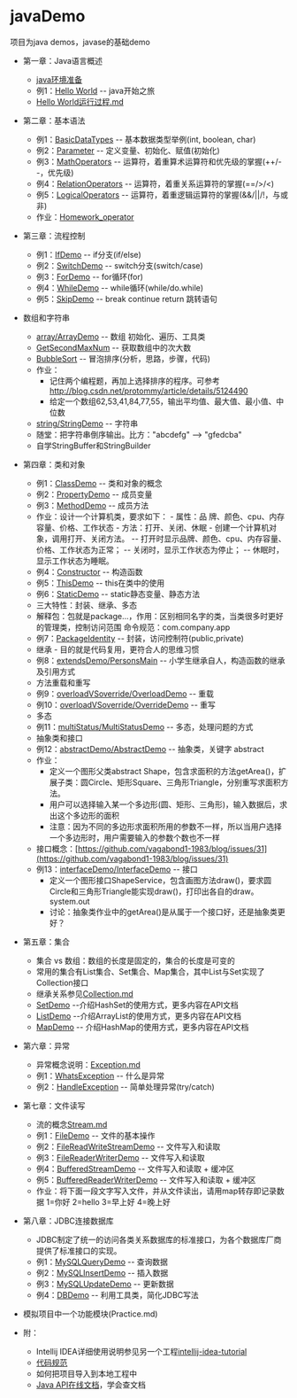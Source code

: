 # javaDemo

项目为java demos，javase的基础demo
- 第一章：Java语言概述
	- [java环境准备](https://github.com/vagabond1-1983/javaDemo/issues/2)	
	- 例1：[Hello World](src/main/java/com/test/basic/chapter1/HelloWorld.java) -- java开始之旅
	- [Hello World运行过程.md](src/main/java/com/test/basic/chapter1/HelloWorld运行过程.md)
- 第二章：基本语法
	- 例1：[BasicDataTypes](src/main/java/com/test/basic/chapter2/BasicDataTypes.java) -- 基本数据类型举例(int, boolean, char)
	- 例2：[Parameter](src/main/java/com/test/basic/chapter2/Parameter.java) -- 定义变量、初始化、赋值(初始化)
	- 例3：[MathOperators](src/main/java/com/test/basic/chapter2/MathOperators.java) -- 运算符，着重算术运算符和优先级的掌握(++/--，优先级)
	- 例4：[RelationOperators](src/main/java/com/test/basic/chapter2/RelationOperators.java) -- 运算符，着重关系运算符的掌握(==/>/<)
	- 例5：[LogicalOperators](src/main/java/com/test/basic/chapter2/LogicalOperators.java) -- 运算符，着重逻辑运算符的掌握(&&/||/!，与或非)
	- 作业：[Homework_operator](src/main/java/com/test/basic/chapter2/Homework_operator.java)
- 第三章：流程控制
    - 例1：[IfDemo](src/main/java/com/test/basic/chapter3/IfDemo.java) -- if分支(if/else)
    - 例2：[SwitchDemo](src/main/java/com/test/basic/chapter3/SwitchDemo.java) -- switch分支(switch/case)
    - 例3：[ForDemo](src/main/java/com/test/basic/chapter3/ForDemo.java) -- for循环(for)
    - 例4：[WhileDemo](src/main/java/com/test/basic/chapter3/WhileDemo.java) -- while循环(while/do.while)
    - 例5：[SkipDemo](src/main/java/com/test/basic/chapter3/SkipDemo.java) -- break continue return 跳转语句
- 数组和字符串
    - [array/ArrayDemo](src/main/java/com/test/basic/array/ArrayDemo.java) -- 数组 初始化、遍历、工具类
    - [GetSecondMaxNum](src/main/java/com/test/basic/array/GetSecondMaxNum.java) -- 获取数组中的次大数
    - [BubbleSort](src/main/java/com/test/basic/array/BubbleSort.java) -- 冒泡排序(分析，思路，步骤，代码)
    - 作业：
        - 记住两个编程题，再加上选择排序的程序。可参考 http://blog.csdn.net/protommy/article/details/5124490
        - 给定一个数组62,53,41,84,77,55，输出平均值、最大值、最小值、中位数
    - [string/StringDemo](src/main/java/com/test/basic/string/StringDemo.java) -- 字符串
    - 随堂：把字符串倒序输出。比方："abcdefg" --> "gfedcba"
    - 自学StringBuffer和StringBuilder
- 第四章：类和对象
    - 例1：[ClassDemo](src/main/java/com/test/basic/chapter4/classDemo/ClassDemo.java) -- 类和对象的概念
    - 例2：[PropertyDemo](src/main/java/com/test/basic/chapter4/classDemo/PropertyDemo.java) -- 成员变量
    - 例3：[MethodDemo](src/main/java/com/test/basic/chapter4/methodDemo/MethodDemo.java) -- 成员方法
    - 作业：设计一个计算机类，要求如下：
           - 属性：品 牌、颜色、cpu、内存容量、价格、工作状态
           - 方法：打开、关闭、休眠
           - 创建一个计算机对象，调用打开、关闭方法。
           -- 打开时显示品牌、颜色、cpu、内存容量、价格、工作状态为正常；
           -- 关闭时，显示工作状态为停止；
           -- 休眠时，显示工作状态为睡眠。
    - 例4：[Constructor](src/main/java/com/test/basic/chapter4/constructorDemo/ConstructorDemo.java) -- 构造函数
    - 例5：[ThisDemo](src/main/java/com/test/basic/chapter4/thisDemo/ThisDemo.java) -- this在类中的使用
    - 例6：[StaticDemo](src/main/java/com/test/basic/chapter4/staticDemo/StaticDemo.java) -- static静态变量、静态方法
    - 三大特性：封装、继承、多态
    - 解释包：包就是package...，作用：区别相同名字的类，当类很多时更好的管理类，控制访问范围
        命令规范：com.company.app
    - 例7：[PackageIdentity](src/main/java/com/test/basic/chapter4/packageDemo/PackageIdentity.java) -- 封装，访问控制符(public,private)
    - 继承 - 目的就是代码复用，更符合人的思维习惯
    - 例8：[extendsDemo/PersonsMain](src/main/java/com/test/basic/chapter4/extendsDemo/PersonsMain.java) -- 小学生继承自人，构造函数的继承及引用方式
    - 方法重载和重写
    - 例9：[overloadVSoverride/OverloadDemo](src/main/java/com/test/basic/chapter4/overloadVSoverride/OverloadDemo.java) -- 重载
    - 例10：[overloadVSoverride/OverrideDemo](src/main/java/com/test/basic/chapter4/overloadVSoverride/OverrideDemo.java) -- 重写
    - 多态
    - 例11：[multiStatus/MultiStatusDemo](src/main/java/com/test/basic/chapter4/multiStatus/MultiStatusDemo.java) -- 多态，处理问题的方式
    - 抽象类和接口
    - 例12：[abstractDemo/AbstractDemo](src/main/java/com/test/basic/chapter4/abstractDemo/AbstractDemo.java) -- 抽象类，关键字 abstract
    - 作业：
        - 定义一个图形父类abstract Shape，包含求面积的方法getArea()，扩展子类：圆Circle、矩形Square、三角形Triangle，分别重写求面积方法。
        - 用户可以选择输入某一个多边形(圆、矩形、三角形)，输入数据后，求出这个多边形的面积
        - 注意：因为不同的多边形求面积所用的参数不一样，所以当用户选择一个多边形时，用户需要输入的参数个数也不一样
    - 接口概念：[https://github.com/vagabond1-1983/blog/issues/31](https://github.com/vagabond1-1983/blog/issues/31)
    - 例13：[interfaceDemo/InterfaceDemo](src/main/java/com/test/basic/chapter4/interfaceDemo/InterfaceDemo.java) -- 接口
        - 定义一个图形接口ShapeService，包含画图方法draw()，要求圆Circle和三角形Triangle能实现draw()，打印出各自的draw。system.out
        - 讨论：抽象类作业中的getArea()是从属于一个接口好，还是抽象类更好？
- 第五章：集合
    - 集合 vs 数组：数组的长度是固定的，集合的长度是可变的
    - 常用的集合有List集合、Set集合、Map集合，其中List与Set实现了Collection接口
    - 继承关系参见[Collection.md](src/main/java/com/test/basic/chapter5/Collection.md)
    - [SetDemo](src/main/java/com/test/basic/chapter5/SetDemo.java) --介绍HashSet的使用方式，更多内容在API文档
    - [ListDemo](src/main/java/com/test/basic/chapter5/ListDemo.java) --介绍ArrayList的使用方式，更多内容在API文档
    - [MapDemo](src/main/java/com/test/basic/chapter5/MapDemo.java) -- 介绍HashMap的使用方式，更多内容在API文档
- 第六章：异常
    - 异常概念说明：[Exception.md](src/main/java/com/test/basic/chapter6/Exception.md)
    - 例1：[WhatsException](src/main/java/com/test/basic/chapter6/WhatsException.java) -- 什么是异常
    - 例2：[HandleException](src/main/java/com/test/basic/chapter6/HandleException.java) -- 简单处理异常(try/catch)
- 第七章：文件读写
    - 流的概念[Stream.md](src/main/java/com/test/basic/chapter7/Stream.md)
    - 例1：[FileDemo](src/main/java/com/test/basic/chapter7/FileDemo.java) -- 文件的基本操作
    - 例2：[FileReadWriteStreamDemo](src/main/java/com/test/basic/chapter7/FileReadWriteStreamDemo.java) -- 文件写入和读取
    - 例3：[FileReaderWriterDemo](src/main/java/com/test/basic/chapter7/FileReaderWriterDemo.java) -- 文件写入和读取
    - 例4：[BufferedStreamDemo](src/main/java/com/test/basic/chapter7/BufferedStreamDemo.java) -- 文件写入和读取 + 缓冲区
    - 例5：[BufferedReaderWriterDemo](src/main/java/com/test/basic/chapter7/BufferedReaderWriterDemo.java) -- 文件写入和读取 + 缓冲区
    - 作业：将下面一段文字写入文件，并从文件读出，请用map转存即记录数据
        1=你好
        2=hello
        3=早上好
        4=晚上好
- 第八章：JDBC连接数据库
    - JDBC制定了统一的访问各类关系数据库的标准接口，为各个数据库厂商提供了标准接口的实现。
    - 例1：[MySQLQueryDemo](src/main/java/com/test/basic/chapter8/MySQLQueryDemo.java) -- 查询数据
    - 例2：[MySQLInsertDemo](src/main/java/com/test/basic/chapter8/MySQLInsertDemo.java) -- 插入数据
    - 例3：[MySQLUpdateDemo](src/main/java/com/test/basic/chapter8/MySQLUpdateDemo.java) -- 更新数据
    - 例4：[DBDemo](src/main/java/com/test/basic/chapter8/DBDemo.java) -- 利用工具类，简化JDBC写法
- 模拟项目中一个功能模块(Practice.md)

- 附：
    - Intellij IDEA详细使用说明参见另一个工程[intellij-idea-tutorial](https://github.com/vagabond1-1983/IntelliJ-IDEA-Tutorial)
    - [代码规范]()
    - 如何把项目导入到本地工程中
    - [Java API在线文档](http://tool.oschina.net/apidocs/apidoc?api=jdk-zh)，学会查文档
